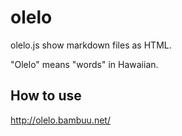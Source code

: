 # olelo
olelo.js show markdown files as HTML.

"Olelo" means "words" in Hawaiian.

## How to use
http://olelo.bambuu.net/
